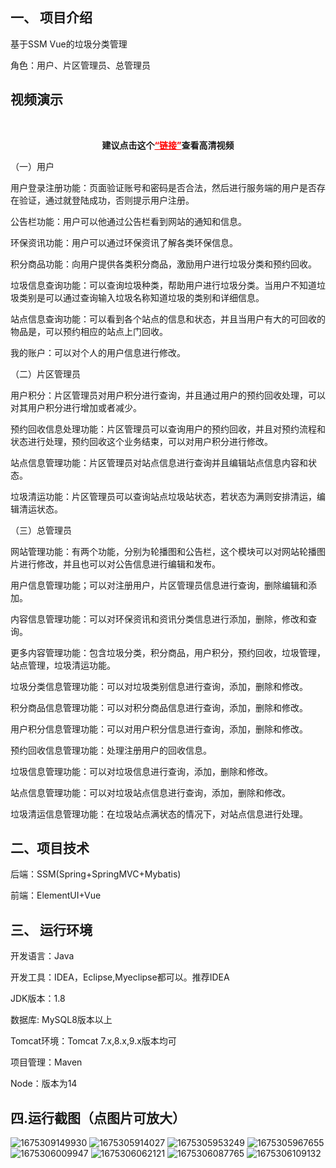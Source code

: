 
## 一、 项目介绍
基于SSM Vue的垃圾分类管理

角色：用户、片区管理员、总管理员
<h2 id="uee142c35" class="ne-p"><span class="ne-text">视频演示</span></h2>
&nbsp;
<p style="text-align: center;"><strong><span class="ne-text">建议点击这个</span><a style="color: #ff0000;" href="https://www.bilibili.com/video/BV1kj411T7u3/?spm_id_from=333.999.0.0&amp;vd_source=b5789de9f485ad6d0cfaeca1ad4b230c">“链接”</a>查看高清视频</strong></p>

（一）用户

用户登录注册功能：页面验证账号和密码是否合法，然后进行服务端的用户是否存在验证，通过就登陆成功，否则提示用户注册。

公告栏功能：用户可以他通过公告栏看到网站的通知和信息。

环保资讯功能：用户可以通过环保资讯了解各类环保信息。

积分商品功能：向用户提供各类积分商品，激励用户进行垃圾分类和预约回收。

垃圾信息查询功能：可以查询垃圾种类，帮助用户进行垃圾分类。当用户不知道垃圾类别是可以通过查询输入垃圾名称知道垃圾的类别和详细信息。

站点信息查询功能：可以看到各个站点的信息和状态，并且当用户有大的可回收的物品是，可以预约相应的站点上门回收。

我的账户：可以对个人的用户信息进行修改。

（二）片区管理员

用户积分：片区管理员对用户积分进行查询，并且通过用户的预约回收处理，可以对其用户积分进行增加或者减少。

预约回收信息处理功能：片区管理员可以查询用户的预约回收，并且对预约流程和状态进行处理，预约回收这个业务结束，可以对用户积分进行修改。

站点信息管理功能：片区管理员对站点信息进行查询并且编辑站点信息内容和状态。

垃圾清运功能：片区管理员可以查询站点垃圾站状态，若状态为满则安排清运，编辑清运状态。

（三）总管理员

网站管理功能：有两个功能，分别为轮播图和公告栏，这个模块可以对网站轮播图片进行修改，并且也可以对公告信息进行编辑和发布。

用户信息管理功能；可以对注册用户，片区管理员信息进行查询，删除编辑和添加。

内容信息管理功能：可以对环保资讯和资讯分类信息进行添加，删除，修改和查询。

更多内容管理功能：包含垃圾分类，积分商品，用户积分，预约回收，垃圾管理，站点管理，垃圾清运功能。

垃圾分类信息管理功能：可以对垃圾类别信息进行查询，添加，删除和修改。

积分商品信息管理功能：可以对积分商品信息进行查询，添加，删除和修改。

用户积分信息管理功能：可以对用户积分信息进行查询，添加，删除和修改。

预约回收信息管理功能：处理注册用户的回收信息。

垃圾信息管理功能：可以对垃圾信息进行查询，添加，删除和修改。

站点信息管理功能：可以对垃圾站点信息进行查询，添加，删除和修改。

垃圾清运信息管理功能：在垃圾站点满状态的情况下，对站点信息进行处理。
## 二、项目技术
 

后端：SSM(Spring+SpringMVC+Mybatis)

前端：ElementUI+Vue

## 三、 运行环境
开发语言：Java

开发工具：IDEA，Eclipse,Myeclipse都可以。推荐IDEA

JDK版本：1.8

数据库: MySQL8版本以上

Tomcat环境：Tomcat 7.x,8.x,9.x版本均可

项目管理：Maven

Node：版本为14
## 四.运行截图（点图片可放大）

![1675309149930](https://user-images.githubusercontent.com/124327024/216537074-95088a8e-1b90-4de9-87b9-5bba0166f219.jpg)
![1675305914027](https://user-images.githubusercontent.com/124327024/216537102-ebad1908-c037-4be8-93d9-912fa221e8b7.jpg)
![1675305953249](https://user-images.githubusercontent.com/124327024/216537181-1cc039db-7235-4c37-9765-bb53a8abfd6a.jpg)
![1675305967655](https://user-images.githubusercontent.com/124327024/216537195-161bfece-3bc2-4030-ad1f-96a3941f4b63.jpg)
![1675306009947](https://user-images.githubusercontent.com/124327024/216537201-e9c281a0-c84b-4948-8f5a-aabaaa4ef4ae.jpg)
![1675306062121](https://user-images.githubusercontent.com/124327024/216537205-65d51787-2723-4c89-801f-6b97a8979670.jpg)
![1675306087765](https://user-images.githubusercontent.com/124327024/216537209-3e4b6cdc-37cf-48e3-a1e9-d82321125837.jpg)
![1675306109132](https://user-images.githubusercontent.com/124327024/216537287-08e36cc6-22f6-4e22-b9be-dad38289a0d3.jpg)

